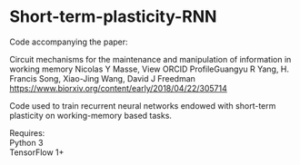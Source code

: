 # Short-term-plasticity-RNN


Code accompanying the paper:

Circuit mechanisms for the maintenance and manipulation of information in working memory
Nicolas Y Masse,  View ORCID ProfileGuangyu R Yang, H. Francis Song, Xiao-Jing Wang, David J Freedman
https://www.biorxiv.org/content/early/2018/04/22/305714

Code used to train recurrent neural networks endowed with short-term plasticity on working-memory based tasks.

Requires:  
Python 3  
TensorFlow 1+ 

